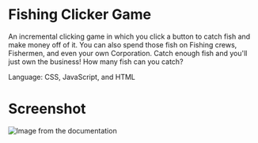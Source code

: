 # Fishing Clicker Game

An incremental clicking game in which you click a button to catch fish and make money off of it.
You can also spend those fish on Fishing crews, Fishermen, and even your own Corporation.
Catch enough fish and you'll just own the business!
How many fish can you catch?

Language: CSS, JavaScript, and HTML

# Screenshot

![Image from the documentation](https://cdn.discordapp.com/attachments/648300186631667742/1202088143113682944/89f09230-fa09-4b65-8790-98f79a3f732d.png?ex=65cc2ed3&is=65b9b9d3&hm=031ea1985e296b271e495be35ea93d484ed51c623f15ffcb1599d161691fac79&)
